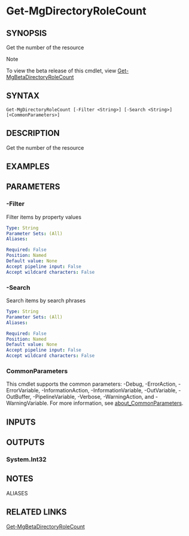 ﻿---
external help file: Microsoft.Graph.Identity.DirectoryManagement-help.xml
Module Name: Microsoft.Graph.Identity.DirectoryManagement
online version: https://learn.microsoft.com/powershell/module/microsoft.graph.identity.directorymanagement/get-mgdirectoryrolecount
schema: 2.0.0
---

# Get-MgDirectoryRoleCount

## SYNOPSIS
Get the number of the resource

> [!NOTE]
> To view the beta release of this cmdlet, view [Get-MgBetaDirectoryRoleCount](/powershell/module/Microsoft.Graph.Beta.Identity.DirectoryManagement/Get-MgBetaDirectoryRoleCount?view=graph-powershell-beta)

## SYNTAX

```
Get-MgDirectoryRoleCount [-Filter <String>] [-Search <String>] [<CommonParameters>]
```

## DESCRIPTION
Get the number of the resource

## EXAMPLES

## PARAMETERS

### -Filter
Filter items by property values

```yaml
Type: String
Parameter Sets: (All)
Aliases:

Required: False
Position: Named
Default value: None
Accept pipeline input: False
Accept wildcard characters: False
```

### -Search
Search items by search phrases

```yaml
Type: String
Parameter Sets: (All)
Aliases:

Required: False
Position: Named
Default value: None
Accept pipeline input: False
Accept wildcard characters: False
```

### CommonParameters
This cmdlet supports the common parameters: -Debug, -ErrorAction, -ErrorVariable, -InformationAction, -InformationVariable, -OutVariable, -OutBuffer, -PipelineVariable, -Verbose, -WarningAction, and -WarningVariable. For more information, see [about_CommonParameters](http://go.microsoft.com/fwlink/?LinkID=113216).

## INPUTS

## OUTPUTS

### System.Int32
## NOTES

ALIASES

## RELATED LINKS

[Get-MgBetaDirectoryRoleCount](/powershell/module/Microsoft.Graph.Beta.Identity.DirectoryManagement/Get-MgBetaDirectoryRoleCount?view=graph-powershell-beta)

